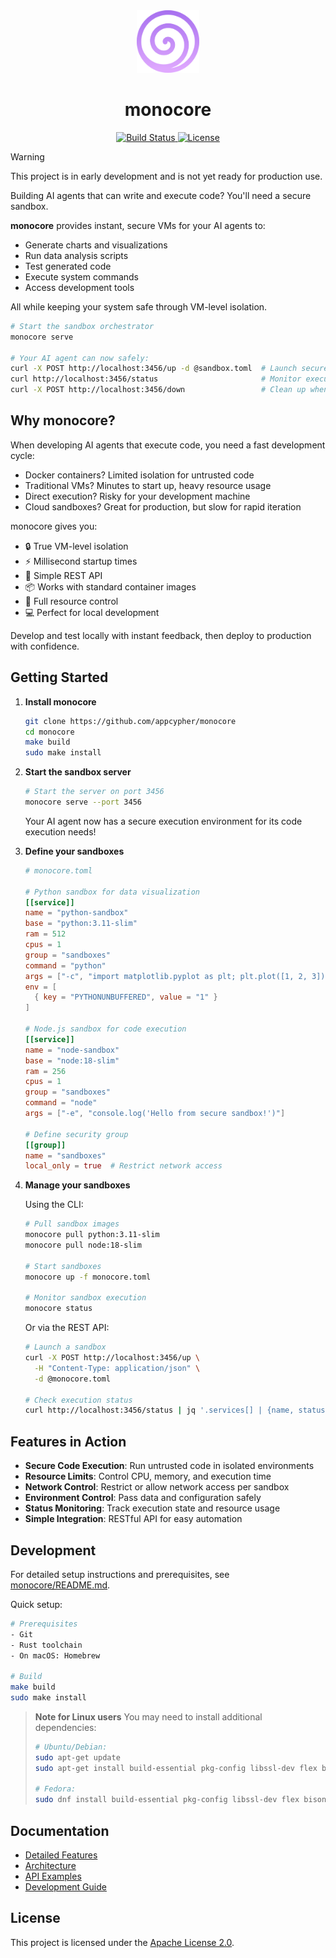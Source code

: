 <div align="center">
  <a href="https://github.com/appcypher/monocore" target="_blank">
    <img src="https://raw.githubusercontent.com/appcypher/monocore/main/assets/monocore-thick-line-purple-gradient.svg" alt="monocore logo" width="100"></img>
  </a>

  <h1 align="center">monocore</h1>

  <p>
    <a href="https://github.com/appcypher/monocore/actions?query=">
      <img src="https://github.com/appcypher/monocore/actions/workflows/tests_and_checks.yml/badge.svg" alt="Build Status">
    </a>
    <a href="https://github.com/appcypher/monocore/blob/main/LICENSE">
      <img src="https://img.shields.io/badge/License-Apache%202.0-blue.svg" alt="License">
    </a>
  </p>
</div>

> [!WARNING]
> This project is in early development and is not yet ready for production use.

Building AI agents that can write and execute code? You'll need a secure sandbox.

**monocore** provides instant, secure VMs for your AI agents to:
- Generate charts and visualizations
- Run data analysis scripts
- Test generated code
- Execute system commands
- Access development tools

All while keeping your system safe through VM-level isolation.

```sh
# Start the sandbox orchestrator
monocore serve

# Your AI agent can now safely:
curl -X POST http://localhost:3456/up -d @sandbox.toml  # Launch secure VMs
curl http://localhost:3456/status                       # Monitor execution
curl -X POST http://localhost:3456/down                 # Clean up when done
```

## Why monocore?

When developing AI agents that execute code, you need a fast development cycle:
- Docker containers? Limited isolation for untrusted code
- Traditional VMs? Minutes to start up, heavy resource usage
- Direct execution? Risky for your development machine
- Cloud sandboxes? Great for production, but slow for rapid iteration

monocore gives you:
- 🔒 True VM-level isolation
- ⚡ Millisecond startup times
- 🎯 Simple REST API
- 📦 Works with standard container images
- 🔧 Full resource control
- 💻 Perfect for local development

Develop and test locally with instant feedback, then deploy to production with confidence.

## Getting Started

1. **Install monocore**

   ```sh
   git clone https://github.com/appcypher/monocore
   cd monocore
   make build
   sudo make install
   ```

2. **Start the sandbox server**

   ```sh
   # Start the server on port 3456
   monocore serve --port 3456
   ```

   Your AI agent now has a secure execution environment for its code execution needs!

3. **Define your sandboxes**

   ```toml
   # monocore.toml

   # Python sandbox for data visualization
   [[service]]
   name = "python-sandbox"
   base = "python:3.11-slim"
   ram = 512
   cpus = 1
   group = "sandboxes"
   command = "python"
   args = ["-c", "import matplotlib.pyplot as plt; plt.plot([1, 2, 3]); plt.savefig('chart.png')"]
   env = [
     { key = "PYTHONUNBUFFERED", value = "1" }
   ]

   # Node.js sandbox for code execution
   [[service]]
   name = "node-sandbox"
   base = "node:18-slim"
   ram = 256
   cpus = 1
   group = "sandboxes"
   command = "node"
   args = ["-e", "console.log('Hello from secure sandbox!')"]

   # Define security group
   [[group]]
   name = "sandboxes"
   local_only = true  # Restrict network access
   ```

4. **Manage your sandboxes**

   Using the CLI:
   ```sh
   # Pull sandbox images
   monocore pull python:3.11-slim
   monocore pull node:18-slim

   # Start sandboxes
   monocore up -f monocore.toml

   # Monitor sandbox execution
   monocore status
   ```

   Or via the REST API:
   ```sh
   # Launch a sandbox
   curl -X POST http://localhost:3456/up \
     -H "Content-Type: application/json" \
     -d @monocore.toml

   # Check execution status
   curl http://localhost:3456/status | jq '.services[] | {name, status, metrics}'
   ```

## Features in Action

- **Secure Code Execution**: Run untrusted code in isolated environments
- **Resource Limits**: Control CPU, memory, and execution time
- **Network Control**: Restrict or allow network access per sandbox
- **Environment Control**: Pass data and configuration safely
- **Status Monitoring**: Track execution state and resource usage
- **Simple Integration**: RESTful API for easy automation

## Development

For detailed setup instructions and prerequisites, see [monocore/README.md](monocore/README.md).

Quick setup:

```sh
# Prerequisites
- Git
- Rust toolchain
- On macOS: Homebrew

# Build
make build
sudo make install
```

> **Note for Linux users**
> You may need to install additional dependencies:
> ```sh
> # Ubuntu/Debian:
> sudo apt-get update
> sudo apt-get install build-essential pkg-config libssl-dev flex bison bc libelf-dev python3-pyelftools patchelf
>
> # Fedora:
> sudo dnf install build-essential pkg-config libssl-dev flex bison bc libelf-dev python3-pyelftools patchelf
> ```

## Documentation

- [Detailed Features](monocore/README.md#features)
- [Architecture](monocore/README.md#architecture)
- [API Examples](monocore/README.md#api-examples)
- [Development Guide](monocore/README.md#development)

## License

This project is licensed under the [Apache License 2.0](./LICENSE).

[libkrun-repo]: https://github.com/containers/libkrun
[brew_home]: https://brew.sh/
[rustup_home]: https://rustup.rs/
[git_home]: https://git-scm.com/
